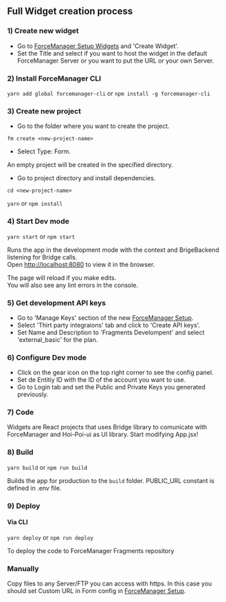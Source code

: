 ## Full Widget creation process

### 1) Create new widget

- Go to [ForceManager Setup Widgets](https://setup.forcemanager.net/#/app/widgets) and 'Create Widget'.
- Set the Title and select if you want to host the widget in the default ForceManager Server or you want to put the URL or your own Server.

### 2) Install ForceManager CLI

`yarn add global forcemanager-cli` or `npm install -g forcemanager-cli`

### 3) Create new project

- Go to the folder where you want to create the project.

`fm create <new-project-name>`

- Select Type: Form.

An empty project will be created in the specified <new-project-name> directory.

- Go to project directory and install dependencies.

`cd <new-project-name>`

`yarn` or `npm install`

### 4) Start Dev mode

`yarn start` or `npm start`

Runs the app in the development mode with the context and BrigeBackend listening for Bridge calls.<br>
Open [http://localhost:8080](http://localhost:8080) to view it in the browser.

The page will reload if you make edits.<br>
You will also see any lint errors in the console.

### 5) Get development API keys

- Go to 'Manage Keys' section of the new [ForceManager Setup](https://setup.forcemanager.net/#/app/apikeys).
- Select 'Thirt party integraions' tab and click to 'Create API keys'.
- Set Name and Description to 'Fragments Develompent' and select 'external_basic' for the plan.

### 6) Configure Dev mode

- Click on the gear icon on the top right corner to see the config panel.
- Set de Entitiy ID with the ID of the account you want to use.
- Go to Login tab and set the Public and Private Keys you generated previously.

### 7) Code

Widgets are React projects that uses Bridge library to comunicate with ForceManager and Hoi-Poi-ui as UI library.
Start modifying App.jsx!

### 8) Build

`yarn build` or `npm run build`

Builds the app for production to the `build` folder.
PUBLIC_URL constant is defined in .env file.

### 9) Deploy

#### Via CLI

`yarn deploy` or `npm run deploy`

To deploy the code to ForceManager Fragments repository

### Manually

Copy files to any Server/FTP you can access with https.
In this case you should set Custom URL in Form config in [ForceManager Setup](https://setup.forcemanager.net/#/app/forms).
